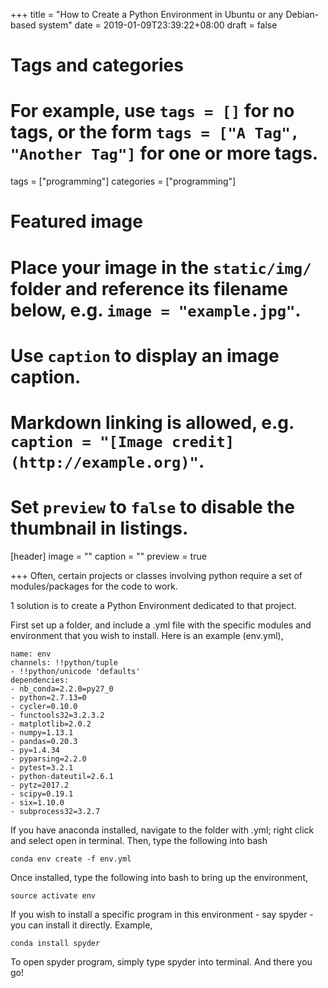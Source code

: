 +++
title = "How to Create a Python Environment in Ubuntu or any Debian-based system"
date = 2019-01-09T23:39:22+08:00
draft = false

# Tags and categories
# For example, use `tags = []` for no tags, or the form `tags = ["A Tag", "Another Tag"]` for one or more tags.
tags = ["programming"]
categories = ["programming"]

# Featured image
# Place your image in the `static/img/` folder and reference its filename below, e.g. `image = "example.jpg"`.
# Use `caption` to display an image caption.
#   Markdown linking is allowed, e.g. `caption = "[Image credit](http://example.org)"`.
# Set `preview` to `false` to disable the thumbnail in listings.
[header]
image = ""
caption = ""
preview = true

+++
Often, certain projects or classes involving python require a set of modules/packages for the code to work.

1 solution is to create a Python Environment dedicated to that project. 

First set up a folder, and include a .yml file with the specific modules and environment that you wish to install. Here is an example (env.yml),

```
name: env
channels: !!python/tuple
- !!python/unicode 'defaults'
dependencies:
- nb_conda=2.2.0=py27_0
- python=2.7.13=0
- cycler=0.10.0
- functools32=3.2.3.2
- matplotlib=2.0.2
- numpy=1.13.1
- pandas=0.20.3
- py=1.4.34
- pyparsing=2.2.0
- pytest=3.2.1
- python-dateutil=2.6.1
- pytz=2017.2
- scipy=0.19.1
- six=1.10.0
- subprocess32=3.2.7
```

If you have anaconda installed, navigate to the folder with .yml; right click and select open in terminal. Then, type the following into bash 

```
conda env create -f env.yml
```

Once installed, type the following into bash to bring up the environment,

```
source activate env
```

If you wish to install a specific program in this environment - say spyder - you can install it directly. Example,

```
conda install spyder

```

To open spyder program, simply type spyder into terminal. And there you go!











